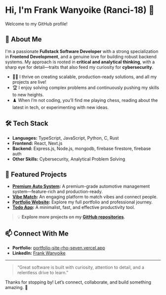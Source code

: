 # Hi, I'm Frank Wanyoike (Ranci-18) 👋

Welcome to my GitHub profile!

## 🚀 About Me

I'm a passionate **Fullstack Software Developer** with a strong specialization in **Frontend Development**, and a genuine love for building robust backend systems. My approach is rooted in **critical and analytical thinking**, with a sharp eye for detail—traits that also feed my curiosity for **cybersecurity**.

- 🧑‍💻 I thrive on creating scalable, production-ready solutions, and all my projects are live!
- 🏆 I enjoy solving complex problems and continuously pushing my skills to new heights.
- ♟️ When I’m not coding, you’ll find me playing chess, reading about the latest in tech, or experimenting with new ideas.

## 🛠️ Tech Stack

- **Languages:** TypeScript, JavaScript, Python, C, Rust
- **Frontend:** React, Next.js
- **Backend:** Express.js, Node.js, mongodb, firebase firestore, firebase auth
- **Other Skills:** Cybersecurity, Analytical Problem Solving

## 🌟 Featured Projects

- **[Premium Auto System](https://premium-auto-black.vercel.app/):** A premium-grade automotive management system—feature-rich and production-ready.
- **[Vibe Match](https://vibe-match-ten.vercel.app/):** An engaging platform to match vibes and connect people.
- **[Portfolio Website](https://portfolio-site-rho-seven.vercel.app/):** Explore my full portfolio and professional journey.
- **[Todo App](https://todo-app-woad-one-64.vercel.app/):** A minimalist, fast, and effective productivity tool.

> 💡 **Explore more projects on my [GitHub repositories](https://github.com/Ranci-18?tab=repositories).**

## 📫 Connect With Me

- **Portfolio:** [portfolio-site-rho-seven.vercel.app](https://portfolio-site-rho-seven.vercel.app/)
- **LinkedIn:** [Frank Wanyoike](https://www.linkedin.com/in/frank-wanyoike-92630b143)

---

> “Great software is built with curiosity, attention to detail, and a relentless drive to learn.”

Thanks for stopping by! Let’s connect, collaborate, and build something amazing. 🚀
